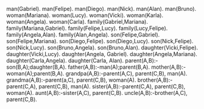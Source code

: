 man(Gabriel).
man(Felipe).
man(Diego).
man(Nick).
man(Alan).
man(Bruno).
woman(Mariana).
woman(Lucy).
woman(Vicki).
woman(Karla).
woman(Angela).
woman(Carla).
family(Gabriel,Mariana).
family(Mariana,Gabriel).
family(Felipe,Lucy).
family(Lucy,Felipe).
family(Angela,Alan).
family(Alan,Angela).
son(Felipe,Gabriel).
son(Felipe,Mariana).
son(Diego,Felipe).
son(Diego,Lucy).
son(Nick,Felipe).
son(Nick,Lucy).
son(Bruno,Angela).
son(Bruno,Alan).
daughter(Vicki,Felipe).
daughter(Vicki,Lucy).
daughter(Angela, Gabriel).
daughter(Angela,Mariana).
daughter(Carla,Angela).
daughter(Carla, Alan).
parent(A,B):-son(B,A);daughter(B,A).
father(A,B):-man(A);parent(B,A).
mother(A,B):-woman(A);parent(B,A).
grandpa(A,B):-parent(A,C), parent(C,B), man(A).
grandma(A,B):-parent(a,C), parent(C,B), woman(A).
brother(A,B):-parent(C,A), parent(C,B), man(A).
sister(A,B):-parent(C,A), parent(C,B), woman(A).
aunt(A,B):-sister(A,C), parent(C,B).
uncle(A,B):-brother(A,C), parent(C,B).
